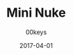---
title: Mini Nuke
profile: SA Row 3
colorway: Radaway Red
base: POLYRED
legend: WA
author: 00keys
date: 2017-04-01
gb: junktown2
code: mininuke-polyred-wa-sa3
id: 901 # 900 = Junktown Keys II GB
tags: SA Row 3, Mini Nuke, Junktown Keys II GB, Radaway Red
template: key.jade
---